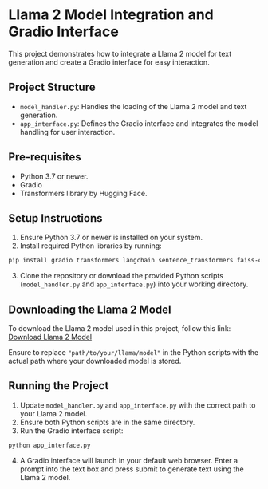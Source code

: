 
# Llama 2 Model Integration and Gradio Interface

This project demonstrates how to integrate a Llama 2 model for text generation and create a Gradio interface for easy interaction.

## Project Structure

- `model_handler.py`: Handles the loading of the Llama 2 model and text generation.
- `app_interface.py`: Defines the Gradio interface and integrates the model handling for user interaction.

## Pre-requisites

- Python 3.7 or newer.
- Gradio
- Transformers library by Hugging Face.

## Setup Instructions

1. Ensure Python 3.7 or newer is installed on your system.
2. Install required Python libraries by running:

```bash
pip install gradio transformers langchain sentence_transformers faiss-cpu ctransformers
```

3. Clone the repository or download the provided Python scripts (`model_handler.py` and `app_interface.py`) into your working directory.

## Downloading the Llama 2 Model

To download the Llama 2 model used in this project, follow this link: [Download Llama 2 Model](https://huggingface.co/TheBloke/Llama-2-7B-Chat-GGML/resolve/main/llama-2-7b-chat.ggmlv3.q8_0.bin)

Ensure to replace `"path/to/your/llama/model"` in the Python scripts with the actual path where your downloaded model is stored.

## Running the Project

1. Update `model_handler.py` and `app_interface.py` with the correct path to your Llama 2 model.
2. Ensure both Python scripts are in the same directory.
3. Run the Gradio interface script:

```bash
python app_interface.py
```

4. A Gradio interface will launch in your default web browser. Enter a prompt into the text box and press submit to generate text using the Llama 2 model.
